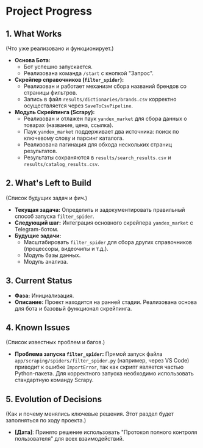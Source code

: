 # Project Progress

## 1. What Works

(Что уже реализовано и функционирует.)

*   **Основа Бота:**
    *   Бот успешно запускается.
    *   Реализована команда `/start` с кнопкой "Запрос".
*   **Скрейпер справочников (`filter_spider`):**
    *   Реализован и работает механизм сбора названий брендов со страницы фильтров.
    *   Запись в файл `results/dictionaries/brands.csv` корректно осуществляется через `SaveToCsvPipeline`.
*   **Модуль Скрейпинга (Scrapy):**
    *   Реализован и отлажен паук `yandex_market` для сбора данных о товарах (название, цена, ссылка).
    *   Паук `yandex_market` поддерживает два источника: поиск по ключевому слову и парсинг каталога.
    *   Реализована пагинация для обхода нескольких страниц результатов.
    *   Результаты сохраняются в `results/search_results.csv` и `results/catalog_results.csv`.

## 2. What's Left to Build

(Список будущих задач и фич.)

*   **Текущая задача:** Определить и задокументировать правильный способ запуска `filter_spider`.
*   **Следующий шаг:** Интеграция основного скрейпера `yandex_market` с Telegram-ботом.
*   **Будущие задачи:**
    *   Масштабировать `filter_spider` для сбора других справочников (процессоры, видеочипы и т.д.).
    *   Модуль базы данных.
    *   Модуль анализа.

## 3. Current Status

*   **Фаза:** Инициализация.
*   **Описание:** Проект находится на ранней стадии. Реализована основа для бота и базовый функционал скрейпинга.

## 4. Known Issues

(Список известных проблем и багов.)

*   **Проблема запуска `filter_spider`:** Прямой запуск файла `app/scraping/spiders/filter_spider.py` (например, через VS Code) приводит к ошибке `ImportError`, так как скрипт является частью Python-пакета. Для корректного запуска необходимо использовать стандартную команду Scrapy.

## 5. Evolution of Decisions

(Как и почему менялись ключевые решения. Этот раздел будет заполняться по ходу проекта.)

*   **[Дата]**: Принято решение использовать "Протокол полного контроля пользователя" для всех взаимодействий.